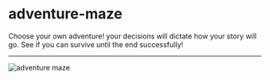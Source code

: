 # adventure-maze

Choose your own adventure! your decisions will dictate how your story will go. See if you can survive until the end successfully!

---


![adventure maze](adventure-maze.gif)

